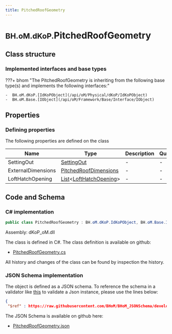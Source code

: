 ```yaml
---
title: PitchedRoofGeometry
---
```


# <small>BH.oM.dKoP.</small>**PitchedRoofGeometry**



## Class structure

### Implemented interfaces and base types

???+ bhom "The PitchedRoofGeometry is inheriting from the following base type(s) and implements the following interfaces:"

    -  BH.oM.dKoP.[IdKoPObject](/api/oM/Physical/dKoP/IdKoPObject)
    -  BH.oM.Base.[IObject](/api/oM/Framework/Base/Interface/IObject)


## Properties



### Defining properties

The following properties are defined on the class

| Name             | Type             | Description      | Quantity         |
|------------------|------------------|------------------|------------------|
| SettingOut | [SettingOut](/api/oM/Physical/dKoP/Geometry/SettingOut) | - | - |
| ExternalDimensions | [PitchedRoofDimensions](/api/oM/Physical/dKoP/Geometry/PitchedRoofDimensions) | - | - |
| LoftHatchOpening | [List](https://learn.microsoft.com/en-us/dotnet/api/System.Collections.Generic.List-1?view=netstandard-2.0)&lt;[LoftHatchOpening](/api/oM/Physical/dKoP/Geometry/Openings/LoftHatchOpening)&gt; | - | - |


## Code and Schema

### C# implementation

``` C# title="C#"
public class PitchedRoofGeometry : BH.oM.dKoP.IdKoPObject, BH.oM.Base.IObject
```

Assembly: dKoP_oM.dll

The class is defined in C#. The class definition is available on github:

- [PitchedRoofGeometry.cs](https://github.com/BHoM/dKoP_Toolkit/blob/develop/dKoP_oM/Geometry\PitchedRoofGeometry.cs)

All history and changes of the class can be found by inspection the history.
### JSON Schema implementation

The object is defined as a JSON schema. To reference the schema in a validator like [this](https://www.jsonschemavalidator.net/) to validate a Json instance, please use the lines below:

``` json title="JSON Schema"
{
 "$ref" : https://raw.githubusercontent.com/BHoM/BHoM_JSONSchema/develop/dKoP_oM/PitchedRoofGeometry.json}
```

The JSON Schema is available on github here:

- [PitchedRoofGeometry.json](https://github.com/BHoM/BHoM_JSONSchema/blob/develop/dKoP_oM/PitchedRoofGeometry.json)
